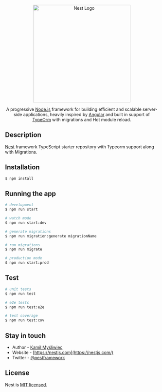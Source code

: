 <p align="center">
  <a href="http://nestjs.com/" target="blank"><img src="https://nestjs.com/img/logo_text.svg" width="320" alt="Nest Logo" /></a>
</p>
  
  <p align="center">A progressive <a href="http://nodejs.org" target="blank">Node.js</a> framework for building efficient and scalable server-side applications, heavily inspired by <a href="https://angular.io" target="blank">Angular</a> and built in support of 
  <a href="https://typeorm.io/#/" target="blank">TypeOrm</a> with migrations and Hot module reload.</p>

## Description

[Nest](https://github.com/nestjs/nest) framework TypeScript starter repository with Typeorm support along with Migrations.

## Installation

```bash
$ npm install
```

## Running the app

```bash
# development
$ npm run start

# watch mode
$ npm run start:dev

# generate migrations
$ npm run migration:generate migrationName

# run migrations
$ npm run migrate

# production mode
$ npm run start:prod
```

## Test

```bash
# unit tests
$ npm run test

# e2e tests
$ npm run test:e2e

# test coverage
$ npm run test:cov
```

## Stay in touch

- Author - [Kamil Myśliwiec](https://kamilmysliwiec.com)
- Website - [https://nestjs.com](https://nestjs.com/)
- Twitter - [@nestframework](https://twitter.com/nestframework)

## License

  Nest is [MIT licensed](LICENSE).
